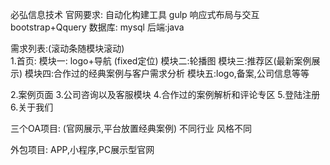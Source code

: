 必弘信息技术
官网要求:
自动化构建工具 gulp
响应式布局与交互  bootstrap+Qquery
数据库: mysql
后端:java


需求列表:(滚动条随模块滚动)  
1.首页:
模块一: logo+导航 (fixed定位)
模块二:轮播图
模块三:推荐区(最新案例展示)
模块四:合作过的经典案例与客户需求分析
模块五:logo,备案,公司信息等等

2.案例页面
3.公司咨询以及客服模块
4.合作过的案例解析和评论专区
5.登陆注册
6.关于我们


三个OA项目: (官网展示,平台放置经典案例)
不同行业
风格不同

外包项目:
APP,小程序,PC展示型官网
